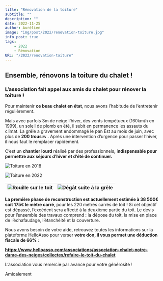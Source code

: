 ```yaml
---
title: "Rénovation de la toiture"
subtitle: ""
description: ""
date: 2022-11-25
author: Aurélien
image: "img/post/2022/renovation-toiture.jpg"
info_post: true
tags:
    - 2022
    - Rénovation
URL: "/2022/renovation-toiture"
---
```


## Ensemble, rénovons la toiture du chalet !

### L’association fait appel aux amis du chalet pour rénover la toiture !

Pour maintenir **ce beau chalet en état**, nous avons l’habitude de l’entretenir régulièrement.

Mais avec parfois 3m de neige l’hiver, des vents tempétueux (160km/h en 1999),
un soleil de plomb en été, il subit en permanence les assauts du climat. La
grêle a gravement endommagé le pan Est au mois de juin, avec plus de **200
trous**:w
. Après une intervention d’urgence pour passer l’hiver, il nous faut le remplacer rapidement.

C’est un **chantier lourd** réalisé par des professionnels, **indispensable pour permettre aux séjours d’hiver et d’été de continuer.**

![Toiture en 2018](/nouveau-site/img/post/2022/renovation-toiture.jpg "Toiture en 2018")

![Toiture en 2022](/nouveau-site/img/post/2022/renovation-toiture_1.png "Toiture en 2022")

|![Rouille sur le toit](/nouveau-site/img/post/2022/renovation-toiture_2.jpg "Rouille sur le toit")|![Dégât suite à la grêle](/nouveau-site/img/post/2022/renovation-toiture_3.png "Dégât suite à la grêle")|
|:-:|:-:|

**La première phase de reconstruction est actuellement estimée à 38 500€ soit 175€ le mètre carré**, pour les 220 mètres carrés de toit !
Si cet objectif est dépassé, l’excédent sera affecté à la deuxième partie du toit. Le devis pour l’ensemble des travaux comprend : la dépose du toit, la mise en place de l’échafaudage, l’étanchéité et la couverture.
 
Nous avons besoin de votre aide, retrouvez toutes les informations sur la
plateforme HelloAsso pour verser **votre don, il vous permet une déduction fiscale de 66% :**

**https://www.helloasso.com/associations/association-chalet-notre-dame-des-neiges/collectes/refaire-le-toit-du-chalet**

L’association vous remercie par avance pour votre générosité !

Amicalement

